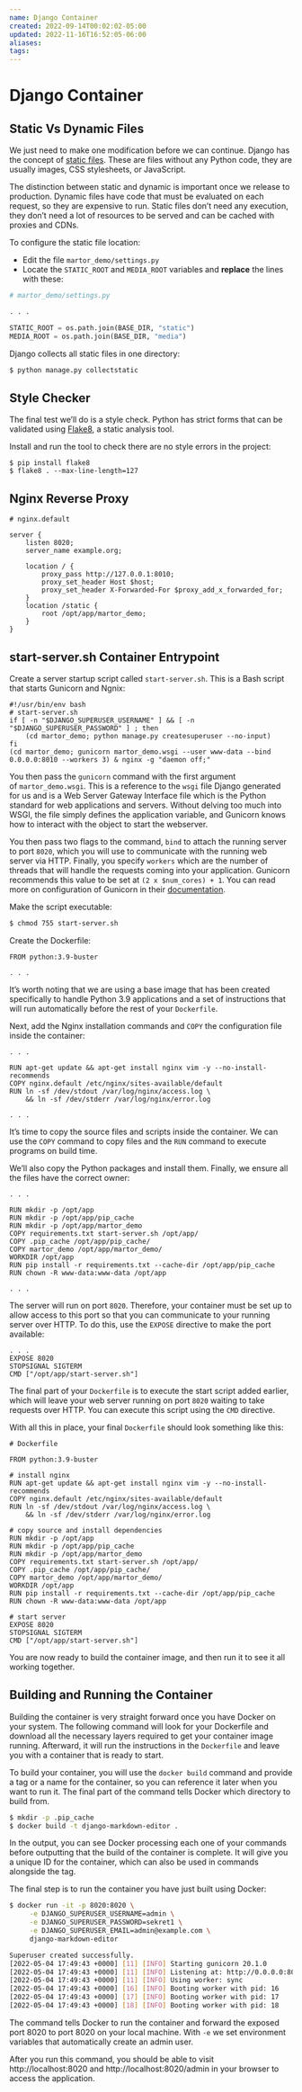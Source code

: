 ```yaml
---
name: Django Container
created: 2022-09-14T00:02:02-05:00
updated: 2022-11-16T16:52:05-06:00
aliases: 
tags: 
---
```

# Django Container

## Static Vs Dynamic Files

We just need to make one modification before we can continue. Django has the concept of [static files](https://docs.djangoproject.com/en/3.0/howto/static-files/). These are files without any Python code, they are usually images, CSS stylesheets, or JavaScript.

The distinction between static and dynamic is important once we release to production. Dynamic files have code that must be evaluated on each request, so they are expensive to run. Static files don’t need any execution, they don’t need a lot of resources to be served and can be cached with proxies and CDNs.

To configure the static file location:

-   Edit the file `martor_demo/settings.py`
-   Locate the `STATIC_ROOT` and `MEDIA_ROOT` variables and **replace** the lines with these:

```python
# martor_demo/settings.py

. . .

STATIC_ROOT = os.path.join(BASE_DIR, "static")
MEDIA_ROOT = os.path.join(BASE_DIR, "media")
```

Django collects all static files in one directory:

```bash
$ python manage.py collectstatic
```

## Style Checker

The final test we’ll do is a style check. Python has strict forms that can be validated using [Flake8](https://flake8.pycqa.org/en/latest/), a static analysis tool.

Install and run the tool to check there are no style errors in the project:

```
$ pip install flake8
$ flake8 . --max-line-length=127
```


## Nginx Reverse Proxy

```nginx
# nginx.default

server {
    listen 8020;
    server_name example.org;

    location / {
        proxy_pass http://127.0.0.1:8010;
        proxy_set_header Host $host;
        proxy_set_header X-Forwarded-For $proxy_add_x_forwarded_for;
    }
    location /static {
        root /opt/app/martor_demo;
    }
}
```

## start-server.sh Container Entrypoint

Create a server startup script called `start-server.sh`. This is a Bash script that starts Gunicorn and Ngnix:

```shell
#!/usr/bin/env bash 
# start-server.sh 
if [ -n "$DJANGO_SUPERUSER_USERNAME" ] && [ -n "$DJANGO_SUPERUSER_PASSWORD" ] ; then 
	(cd martor_demo; python manage.py createsuperuser --no-input) 
fi 
(cd martor_demo; gunicorn martor_demo.wsgi --user www-data --bind 0.0.0.0:8010 --workers 3) & nginx -g "daemon off;"
```

You then pass the `gunicorn` command with the first argument of `martor_demo.wsgi`. This is a reference to the `wsgi` file Django generated for us and is a Web Server Gateway Interface file which is the Python standard for web applications and servers. Without delving too much into WSGI, the file simply defines the application variable, and Gunicorn knows how to interact with the object to start the webserver.

You then pass two flags to the command, `bind` to attach the running server to port `8020`, which you will use to communicate with the running web server via HTTP. Finally, you specify `workers` which are the number of threads that will handle the requests coming into your application. Gunicorn recommends this value to be set at `(2 x $num_cores) + 1`. You can read more on configuration of Gunicorn in their [documentation](http://docs.gunicorn.org/en/stable/design.html).

Make the script executable:

```bash
$ chmod 755 start-server.sh
```

Create the Dockerfile:

```docker
FROM python:3.9-buster

. . .
```

It’s worth noting that we are using a base image that has been created specifically to handle Python 3.9 applications and a set of instructions that will run automatically before the rest of your `Dockerfile`.

Next, add the Nginx installation commands and `COPY` the configuration file inside the container:

```docker
. . .

RUN apt-get update && apt-get install nginx vim -y --no-install-recommends
COPY nginx.default /etc/nginx/sites-available/default
RUN ln -sf /dev/stdout /var/log/nginx/access.log \
    && ln -sf /dev/stderr /var/log/nginx/error.log

. . .
```

It’s time to copy the source files and scripts inside the container. We can use the `COPY` command to copy files and the `RUN` command to execute programs on build time.

We’ll also copy the Python packages and install them. Finally, we ensure all the files have the correct owner:

```docker
. . .

RUN mkdir -p /opt/app
RUN mkdir -p /opt/app/pip_cache
RUN mkdir -p /opt/app/martor_demo
COPY requirements.txt start-server.sh /opt/app/
COPY .pip_cache /opt/app/pip_cache/
COPY martor_demo /opt/app/martor_demo/
WORKDIR /opt/app
RUN pip install -r requirements.txt --cache-dir /opt/app/pip_cache
RUN chown -R www-data:www-data /opt/app

. . .
```

The server will run on port `8020`. Therefore, your container must be set up to allow access to this port so that you can communicate to your running server over HTTP. To do this, use the `EXPOSE` directive to make the port available:

```docker
. . .
EXPOSE 8020
STOPSIGNAL SIGTERM
CMD ["/opt/app/start-server.sh"]
```

The final part of your `Dockerfile` is to execute the start script added earlier, which will leave your web server running on port `8020` waiting to take requests over HTTP. You can execute this script using the `CMD` directive.

With all this in place, your final `Dockerfile` should look something like this:

```docker
# Dockerfile

FROM python:3.9-buster

# install nginx
RUN apt-get update && apt-get install nginx vim -y --no-install-recommends
COPY nginx.default /etc/nginx/sites-available/default
RUN ln -sf /dev/stdout /var/log/nginx/access.log \
    && ln -sf /dev/stderr /var/log/nginx/error.log

# copy source and install dependencies
RUN mkdir -p /opt/app
RUN mkdir -p /opt/app/pip_cache
RUN mkdir -p /opt/app/martor_demo
COPY requirements.txt start-server.sh /opt/app/
COPY .pip_cache /opt/app/pip_cache/
COPY martor_demo /opt/app/martor_demo/
WORKDIR /opt/app
RUN pip install -r requirements.txt --cache-dir /opt/app/pip_cache
RUN chown -R www-data:www-data /opt/app

# start server
EXPOSE 8020
STOPSIGNAL SIGTERM
CMD ["/opt/app/start-server.sh"]
```

You are now ready to build the container image, and then run it to see it all working together.

## Building and Running the Container

Building the container is very straight forward once you have Docker on your system. The following command will look for your Dockerfile and download all the necessary layers required to get your container image running. Afterward, it will run the instructions in the `Dockerfile` and leave you with a container that is ready to start.

To build your container, you will use the `docker build` command and provide a tag or a name for the container, so you can reference it later when you want to run it. The final part of the command tells Docker which directory to build from.

```bash
$ mkdir -p .pip_cache
$ docker build -t django-markdown-editor .
```

In the output, you can see Docker processing each one of your commands before outputting that the build of the container is complete. It will give you a unique ID for the container, which can also be used in commands alongside the tag.

The final step is to run the container you have just built using Docker:

```bash
$ docker run -it -p 8020:8020 \
     -e DJANGO_SUPERUSER_USERNAME=admin \
     -e DJANGO_SUPERUSER_PASSWORD=sekret1 \
     -e DJANGO_SUPERUSER_EMAIL=admin@example.com \
     django-markdown-editor

Superuser created successfully.
[2022-05-04 17:49:43 +0000] [11] [INFO] Starting gunicorn 20.1.0
[2022-05-04 17:49:43 +0000] [11] [INFO] Listening at: http://0.0.0.0:8010 (11)
[2022-05-04 17:49:43 +0000] [11] [INFO] Using worker: sync
[2022-05-04 17:49:43 +0000] [16] [INFO] Booting worker with pid: 16
[2022-05-04 17:49:43 +0000] [17] [INFO] Booting worker with pid: 17
[2022-05-04 17:49:43 +0000] [18] [INFO] Booting worker with pid: 18
```

The command tells Docker to run the container and forward the exposed port 8020 to port 8020 on your local machine. With `-e` we set environment variables that automatically create an admin user.

After you run this command, you should be able to visit http://localhost:8020 and http://localhost:8020/admin in your browser to access the application.